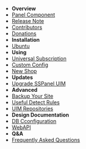 - **Overview**
- [Panel Component](panel-component)
- [Release Note](release-note)
- [Contributors](contributors)
- [Donations](donation)
- **Installation**
- [Ubuntu](install-using-ubuntu)
- **Using**
- [Universal Subscription](universal-subscription)
- [Custom Config](custom-config)
- [New Shop](shop)
- **Updates**
- [Upgrade SSPanel UIM](update)
- **Advanced**
- [Backup Your Site](backup-your-site)
- [Useful Detect Rules](useful-detect-rules)
- [UIM Repositories](uim-repo)
- **Design Documentation**
- [DB Cconfiguration](database-setting)
- [WebAPI](webapi)
- **Q&A**
- [Frequently Asked Questions](q-and-a)
